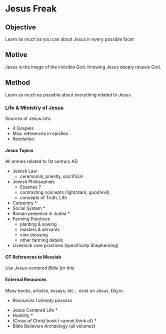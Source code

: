 # Jesus Freak

## Objective
Learn as much as you can about Jesus in every possible facet

## Motive
Jesus is the image of the invisible God. Knowing Jesus deeply reveals God.

## Method
Learn as much as possible about everything related to Jesus

### Life & Ministry of Jesus
Sources of Jesus info:
- 4 Gospels
- Misc references in epistles
- Revelation

#### Jesus Topics
All entries related to 1st century AD

- Jewish Law
    - ceremonial, priestly, sacrificial
- Jewish Philosophies
    - Essenes ?
    - contrasting concepts (light/dark; good/evil)
    - concepts of Truth, Life
- Carpentry *
- Social System *
- Roman presence in Judea *
- Farming Practices
    - planting & sowing
    - masters & servants
    - vine dressing
    - other farming details
- Livestock care practices (specifically Shepherding)

#### OT References to Messiah
*Use Jesus-centered Bible for this*

#### External Resources
Many books, articles, essays, etc... exist on Jesus. Dig in.

* *Resources I already possess*

- Jesus Centered Life *
- Humility *
- (Cross of Christ book I cannot think of) *
- Bible Believers Archaelogy (all volumes)

